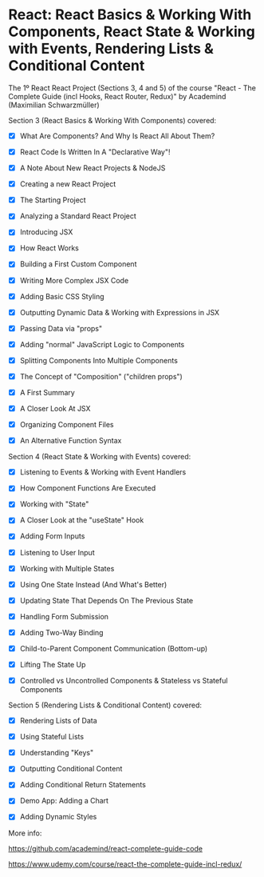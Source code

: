 # React: React Basics & Working With Components, React State & Working with Events, Rendering Lists & Conditional Content
The 1º React React Project (Sections 3, 4 and 5) of the course "React - The Complete Guide (incl Hooks, React Router, Redux)" by Academind (Maximilian Schwarzmüller)

Section 3 (React Basics & Working With Components) covered:

- [x] What Are Components? And Why Is React All About Them?
- [x] React Code Is Written In A "Declarative Way"!
- [x] A Note About New React Projects & NodeJS
- [x] Creating a new React Project
- [x] The Starting Project
- [x] Analyzing a Standard React Project
- [x] Introducing JSX
- [x] How React Works
- [x] Building a First Custom Component
- [x] Writing More Complex JSX Code
- [x] Adding Basic CSS Styling
- [x] Outputting Dynamic Data & Working with Expressions in JSX
- [x] Passing Data via "props"
- [x] Adding "normal" JavaScript Logic to Components
- [x] Splitting Components Into Multiple Components
- [x] The Concept of "Composition" ("children props")
- [x] A First Summary
- [x] A Closer Look At JSX
- [x] Organizing Component Files
- [x] An Alternative Function Syntax


Section 4 (React State & Working with Events) covered:

- [x] Listening to Events & Working with Event Handlers
- [x] How Component Functions Are Executed
- [x] Working with "State"
- [x] A Closer Look at the "useState" Hook
- [x] Adding Form Inputs
- [x] Listening to User Input
- [x] Working with Multiple States
- [x] Using One State Instead (And What's Better)
- [x] Updating State That Depends On The Previous State
- [x] Handling Form Submission
- [x] Adding Two-Way Binding
- [x] Child-to-Parent Component Communication (Bottom-up)
- [x] Lifting The State Up
- [x] Controlled vs Uncontrolled Components & Stateless vs Stateful Components


Section 5 (Rendering Lists & Conditional Content) covered:

- [x] Rendering Lists of Data
- [x] Using Stateful Lists
- [x] Understanding "Keys"
- [x] Outputting Conditional Content
- [x] Adding Conditional Return Statements
- [x] Demo App: Adding a Chart
- [x] Adding Dynamic Styles


More info:

https://github.com/academind/react-complete-guide-code

https://www.udemy.com/course/react-the-complete-guide-incl-redux/